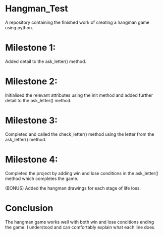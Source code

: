 # Hangman_Test

A repository containing the finished work of creating a hangman game using python.

# Milestone 1:
Added detail to the ask_letter() method.

# Milestone 2:
Initialised the relevant attributes using the init method and added further detail to the ask_letter() method.

# Milestone 3:
Completed and called the check_letter() method using the letter from the ask_letter() method.

# Milestone 4:
Completed the project by adding win and lose conditions in the ask_letter() method which completes the game.

(BONUS) Added the hangman drawings for each stage of life loss.

# Conclusion
The hangman game works well with both win and lose conditions ending the game. I understood and can comfortably explain what each line does.
